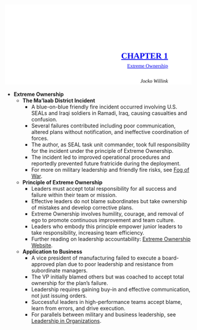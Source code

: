 ![EO-ch01](EO-ch01.best.png)

- **Extreme Ownership**
  - **The Ma’laab District Incident**
    - A blue-on-blue friendly fire incident occurred involving U.S. SEALs and Iraqi soldiers in Ramadi, Iraq, causing casualties and confusion.
    - Several failures contributed including poor communication, altered plans without notification, and ineffective coordination of forces.
    - The author, as SEAL task unit commander, took full responsibility for the incident under the principle of Extreme Ownership.
    - The incident led to improved operational procedures and reportedly prevented future fratricide during the deployment.
    - For more on military leadership and friendly fire risks, see [Fog of War](https://en.wikipedia.org/wiki/Fog_of_war).
  - **Principle of Extreme Ownership**
    - Leaders must accept total responsibility for all success and failure within their team or mission.
    - Effective leaders do not blame subordinates but take ownership of mistakes and develop corrective plans.
    - Extreme Ownership involves humility, courage, and removal of ego to promote continuous improvement and team culture.
    - Leaders who embody this principle empower junior leaders to take responsibility, increasing team efficiency.
    - Further reading on leadership accountability: [Extreme Ownership Website](https://www.extremeownership.com/).
  - **Application to Business**
    - A vice president of manufacturing failed to execute a board-approved plan due to poor leadership and resistance from subordinate managers.
    - The VP initially blamed others but was coached to accept total ownership for the plan’s failure.
    - Leadership requires gaining buy-in and effective communication, not just issuing orders.
    - Successful leaders in high-performance teams accept blame, learn from errors, and drive execution.
    - For parallels between military and business leadership, see [Leadership in Organizations](https://hbr.org/2011/01/the-discipline-of-teams).
